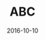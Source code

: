 ---
layout: post
title:  "ABC"
desc: "Field là một đặc tính cực kỳ hữu hiệu trong việc tổ chức bản vẽ, nó giúp cho bạn có thể tiết kiệm việc chỉnh sửa hàng loạt bản vẽ."
keywords: "autocad,enesy"
date: 2016-10-10
categories: [AutoCAD]
tags: [autocad,field,autocad nâng cao]
icon: fa-bookmark-o
---